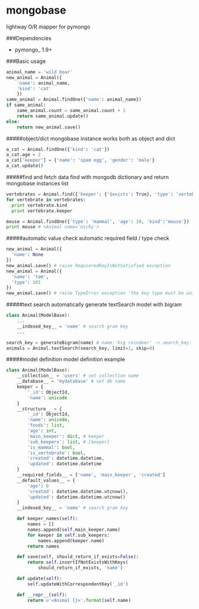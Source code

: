 # mongobase
lightway O/R mapper for pymongo

###Dependencies
- pymongo_ 1.9+


###Basic usage

```python
animal_name = 'wild boar'
new_animal = Animal({
    'name': animal_name,
    'kind': 'cat'
    })
same_animal = Animal.findOne({'name': animal_name})
if same_animal:
    same_animal.count = same_animal.count + 1
    return same_animal.update()
else:
    return new_animal.save()
```

#####object/dict
mongobase instance works both as object and dict

```python
a_cat = Animal.findOne({'kind': 'cat'})
a_cat.age = 2
a_cat['keeper'] = {'name': 'spam egg', 'gender': 'male'}
a_cat.update()
```

#####find and fetch data
find with mongodb dictionary and return mongobase instances list

```python
vertebrates = Animal.find({'keeper': {'$exists': True}, 'type': 'vertebrate'}, limit=10, skip=10)
for vertebrate in vertebrates:
  print vertebrate.kind
  print vertebrate.keeper

mouse = Animal.findOne({'type': 'mammal', 'age': 10, 'kind':'mouse'})
print mouse # <Animal name='micky'>
```

#####automatic value check
automatic required field / type check

```python
new_animal = Animal({
  'name': None
})
new_animal.save() # raise RequieredKeyIsNotSatisfied exception
new_animal = Animal({
  'name': 'tom',
  'type': 101
})
new_animal.save() # raise TypeError exception 'the key type must be unicode'
```

#####text search
automatically generate textSearch model with bigram

```python
class Animal(ModelBase):
    ...
    __indexed_key__ = 'name' # search gram key
    ...
```

```python
search_key = generateBigram(name) # name:'big reindeer' -> search_key:'bi ig gr re ei in nd de ee er'
animals = Animal.textSearch(search_key, limit=1, skip=0)
```


#####model definition
model definition example

```python
class Animal(ModelBase):
    __collection__ = 'users' # set collection name
    __database__ = 'mydatabase' # set db name 
    keeper = {
        '_id': ObjectId,
        'name': unicode
    }
    __structure__ = {
        '_id': ObjectId,
        'name': unicode,
        'foods': list,
        'age': int,
        'main_keeper': dict, # keeper
        'sub_keepers': list, # [keeper]
        'is_mammal': bool,
        'is_vertebrate': bool,
        'created': datetime.datetime,
        'updated': datetime.datetime
    }
    __required_fields__ = ['name', 'main_keeper', 'created']
    __default_values__ = {
        'age': 0
        'created': datetime.datetime.utcnow(),
        'updated': datetime.datetime.utcnow()
    }
    __indexed_key__ = 'name' # search gram key

    def keeper_names(self):
        names = []
        names.append(self.main_keeper.name)
        for keeper in self.sub_keepers:
            names.append(keeper.name)
        return names

    def save(self, should_return_if_exists=False):
        return self.insertIfNotExistsWithKeys(
            should_return_if_exists, 'name')

    def update(self):
        self.updateWithCorrespondentKey('_id')

    def __repr__(self):
        return u'<Animal {}>'.format(self.name)
```
